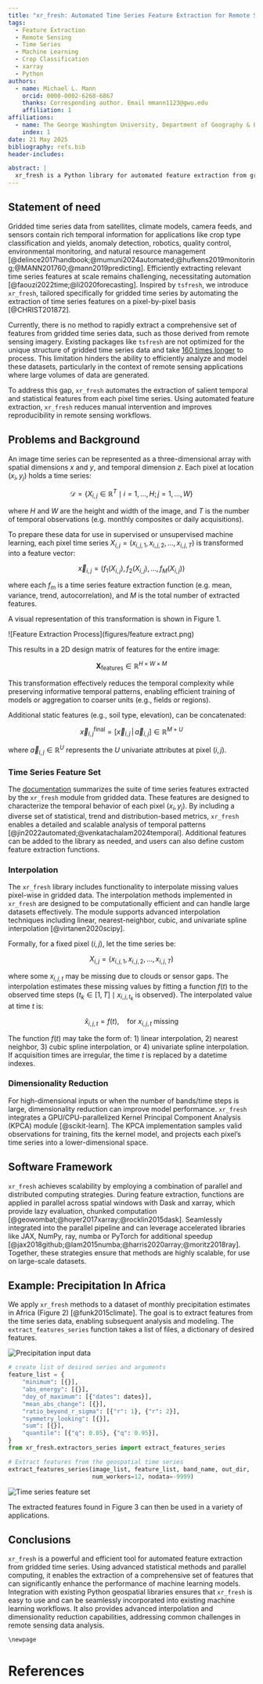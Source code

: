 ```yaml
---
title: "xr_fresh: Automated Time Series Feature Extraction for Remote Sensing & Gridded Data"
tags:
  - Feature Extraction
  - Remote Sensing
  - Time Series
  - Machine Learning
  - Crop Classification
  - xarray
  - Python
authors:
  - name: Michael L. Mann
    orcid: 0000-0002-6268-6867
    thanks: Corresponding author. Email mmann1123@gwu.edu
    affiliation: 1
affiliations:
  - name: The George Washington University, Department of Geography & Environment, Washington DC 20052
    index: 1
date: 21 May 2025
bibliography: refs.bib
header-includes:

abstract: |
  xr_fresh is a Python library for automated feature extraction from gridded time series data, such as satellite imagery, climate model outputs, and sensor arrays. Building on the methodology of tsfresh, xr_fresh extends this approach to pixel-level temporal sequences common in observational data such as from earth observation or repeat photography data. It computes a comprehensive set of statistical, trend, and distribution-based features for each pixel, enabling scalable preprocessing for classical machine learning. The library is optimized for large-scale applications through parallelized computation using xarray, Dask, Ray, and JAX. It also includes advanced interpolation techniques for handling missing data and GPU-accelerated kernel PCA for dimensionality reduction.  
---
```

 
<!-- compile working with:
pandoc paper.md --citeproc --bibliography=refs.bib --pdf-engine=xelatex -o output.pdf
-->
 
## Statement of need

Gridded time series data from satellites, climate models, camera feeds, and sensors contain rich temporal information for applications like crop type classification and yields, anomaly detection, robotics, quality control, environmental monitoring, and natural resource management [@delince2017handbook;@mumuni2024automated;@hufkens2019monitoring;@MANN201760;@mann2019predicting]. Efficiently extracting relevant time series features at scale remains challenging, necessitating automation [@faouzi2022time;@li2020forecasting]. Inspired by `tsfresh`, we introduce `xr_fresh`, tailored specifically for gridded time series by automating the extraction of time series features on a pixel-by-pixel basis [@CHRIST201872].

Currently, there is no method to rapidly extract a comprehensive set of features from gridded time series data, such as those derived from remote sensing imagery. Existing packages like `tsfresh` are not optimized for the unique structure of gridded time series data and take [160 times longer](../notebooks/time_trial.ipynb) to process. This limitation hinders the ability to efficiently analyze and model these datasets, particularly in the context of remote sensing applications where large volumes of data are generated.

To address this gap, `xr_fresh` automates the extraction of salient temporal and statistical features from each pixel time series. Using automated feature extraction, `xr_fresh` reduces manual intervention and improves reproducibility in remote sensing workflows.

## Problems and Background

An image time series can be represented as a three-dimensional array with spatial dimensions $x$ and $y$, and temporal dimension $z$. Each pixel at location $(x_i, y_j)$ holds a time series:

$$
\mathcal{D} = \{ X_{i,j} \in \mathbb{R}^T \mid i = 1, \ldots, H; j = 1, \ldots, W \}
$$

where $H$ and $W$ are the height and width of the image, and $T$ is the number of temporal observations (e.g. monthly composites or daily acquisitions).

To prepare these data for use in supervised or unsupervised machine learning, each pixel time series $X_{i,j} = (x_{i,j,1}, x_{i,j,2}, \ldots, x_{i,j,T})$ is transformed into a feature vector:

$$
\vec{x}_{i,j} = \left(f_1(X_{i,j}), f_2(X_{i,j}), \ldots, f_M(X_{i,j})\right)
$$

where each $f_m$ is a time series feature extraction function (e.g. mean, variance, trend, autocorrelation), and $M$ is the total number of extracted features.

A visual representation of this transformation is shown in Figure 1.  

![Feature Extraction Process](figures/feature extract.png)

This results in a 2D design matrix of features for the entire image:

$$
\mathbf{X}_{\text{features}} \in \mathbb{R}^{H \times W \times M}
$$

This transformation effectively reduces the temporal complexity while preserving informative temporal patterns, enabling efficient training of models or aggregation to coarser units (e.g., fields or regions).

Additional static features (e.g., soil type, elevation), can be concatenated:

$$
\vec{x}_{i,j}^\text{final} = \left[ \vec{x}_{i,j} \,|\, \vec{a}_{i,j} \right] \in \mathbb{R}^{M + U}
$$

where $\vec{a}_{i,j} \in \mathbb{R}^U$ represents the $U$ univariate attributes at pixel $(i, j)$.

### Time Series Feature Set

The [documentation](https://mmann1123.github.io/xr_fresh/feature_calculator_series.html) summarizes the suite of time series features extracted by the `xr_fresh` module from gridded data. These features are designed to characterize the temporal behavior of each pixel $(x_i, y_j)$. By including a diverse set of statistical, trend and distribution-based metrics, `xr_fresh` enables a detailed and scalable analysis of temporal patterns [@jin2022automated;@venkatachalam2024temporal]. Additional features can be added to the library as needed, and users can also define custom feature extraction functions.

### Interpolation

The `xr_fresh` library includes functionality to interpolate missing values pixel-wise in gridded data. The interpolation methods implemented in `xr_fresh` are designed to be computationally efficient and can handle large datasets effectively. The module supports advanced interpolation techniques including linear, nearest-neighbor, cubic, and univariate spline interpolation [@virtanen2020scipy].  

Formally, for a fixed pixel $(i, j)$, let the time series be:

$$
X_{i,j} = (x_{i,j,1}, x_{i,j,2}, \ldots, x_{i,j,T})
$$

where some $x_{i,j,t}$ may be missing due to clouds or sensor gaps. The interpolation estimates these missing values by fitting a function $f(t)$ to the observed time steps $\{t_k \in [1, T] \mid x_{i,j,t_k} \text{ is observed} \}$. The interpolated value at time $t$ is:

$$
\hat{x}_{i,j,t} = f(t), \quad \text{for } x_{i,j,t} \text{ missing}
$$

The function $f(t)$ may take the form of: 1) linear interpolation, 2) nearest neighbor, 3) cubic spline interpolation, or 4) univariate spline interpolation. If acquisition times are irregular, the time $t$ is replaced by a datetime indexes.

### Dimensionality Reduction

For high-dimensional inputs or when the number of bands/time steps is large, dimensionality reduction can improve model performance. `xr_fresh` integrates a GPU/CPU-parallelized Kernel Principal Component Analysis (KPCA) module [@scikit-learn]. The KPCA implementation samples valid observations for training, fits the kernel model, and projects each pixel’s time series into a lower-dimensional space. 

## Software Framework

`xr_fresh` achieves scalability by employing a combination of parallel and distributed computing strategies. During feature extraction, functions are applied in parallel across spatial windows with Dask and xarray, which provide lazy evaluation, chunked computation [@geowombat;@hoyer2017xarray;@rocklin2015dask]. Seamlessly integrated into the parallel pipeline and can leverage accelerated libraries like JAX, NumPy, ray, numba or PyTorch for additional speedup [@jax2018github;@lam2015numba;@harris2020array;@moritz2018ray]. Together, these strategies ensure that methods are highly scalable, for use on large-scale datasets.

## Example: Precipitation In Africa

We apply `xr_fresh` methods to a dataset of monthly precipitation estimates in Africa (Figure 2) [@funk2015climate]. The goal is to extract features from the time series data, enabling subsequent analysis and modeling. The `extract_features_series` function takes a list of files, a dictionary of desired features.


![Precipitation input data](figures/precip.png)

```python
# create list of desired series and arguments
feature_list = {
    "minimum": [{}],
    "abs_energy": [{}],
    "doy_of_maximum": [{"dates": dates}],
    "mean_abs_change": [{}],
    "ratio_beyond_r_sigma": [{"r": 1}, {"r": 2}],
    "symmetry_looking": [{}],
    "sum": [{}],
    "quantile": [{"q": 0.05}, {"q": 0.95}],
}
from xr_fresh.extractors_series import extract_features_series

# Extract features from the geospatial time series
extract_features_series(image_list, feature_list, band_name, out_dir, 
                        num_workers=12, nodata=-9999)
```

![Time series feature set ](figures/features.png)

The extracted features found in Figure 3 can then be used in a variety of applications.

## Conclusions

`xr_fresh` is a powerful and efficient tool for automated feature extraction from gridded time series. Using advanced statistical methods and parallel computing, it enables the extraction of a comprehensive set of features that can significantly enhance the performance of machine learning models. Integration with existing Python geospatial libraries ensures that `xr_fresh` is easy to use and can be seamlessly incorporated into existing machine learning workflows. It also provides advanced interpolation and dimensionality reduction capabilities, addressing common challenges in remote sensing data analysis.
 
```{=latex}
\newpage
```

# References

